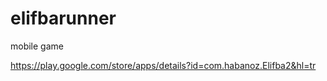 # elifbarunner
mobile game

https://play.google.com/store/apps/details?id=com.habanoz.Elifba2&hl=tr
